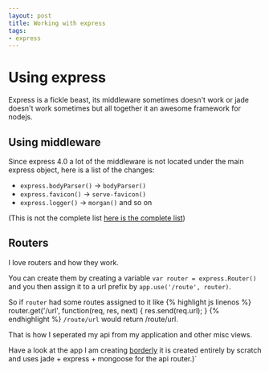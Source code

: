 ```yaml
---
layout: post
title: Working with express
tags:
- express
---
```


# Using express
Express is a fickle beast, its middleware sometimes doesn't work or jade doesn't work sometimes but all together it an
awesome framework for nodejs.

## Using middleware

Since express 4.0 a lot of the middleware is not located under the main express object, here is a list of the changes:

* `express.bodyParser()` -> `bodyParser()`
* `express.favicon()` -> `serve-favicon()`
* `express.logger()` -> `morgan()`
and so on

(This is not the complete list [here is the complete list](https://github.com/senchalabs/connect#middleware))

## Routers

I love routers and how they work.

You can create them by creating a variable `var router = express.Router()` and you then assign it to a url prefix by
`app.use('/route', router)`.

So if `router` had some routes assigned to it like
{% highlight js linenos %}
router.get('/url', function(req, res, next) {
  res.send(req.url);
}
{% endhighlight %}
`/route/url` would return /route/url.

That is how I seperated my api from my application and other misc views.

Have a look at the app I am creating [borderly](http://github.com/borderly/borders) it is created entirely by scratch
and uses jade + express + mongoose for the api router.)`